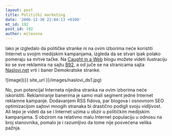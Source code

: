 ```yaml
---
layout: post
title: Politički marketing
date: '2006-12-30 22:04:13 +0100'
mt_id: 192
post_id: 192
author: mileusna
---
```

Iako je izgledalo da političke stranke ni na ovim izborima neće koristiti Internet u svojim medijskim kampanjama, izgleda da se stvari ipak polako pomeraju sa mrtve tačke. Na [Caught in a Web](http://www.dinke.net/blog/2006/12/20/izbori-na-internetu/sr/) blogu možete videti ilustraciju ko se sve reklamira na sajtu [B92](http://www.b92.net/), a od juče se na stranicama sajta [Naslovi.net](http://www.naslovi.net) vrti i baner Demokratske stranke.

![image]({{ site_url }}/images/naslovi_ds1.jpg)

No, pun potencijal Interneta nijedna stranka na ovim izborima neće iskoristiti. Reklamiranje banerima je samo mali segment jedne Internet reklamne kampanje. Dodavanjem RSS fidova, par blogova i osnovnom SEO optimizacijom sajtovi mnogih stranaka bi drastično podigli svoju vidljivost. Ali lepo je videti da se i Internet uzima u obzir u političkim medijskim kampanjama. S obzirom na relativno malu Internet populaciju u odnosu na broj stanovnika, pomalo je i razumljivo da tome nije posvećena velika pažnja.


